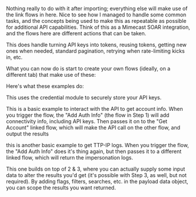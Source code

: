 
 

Nothing really to do with it after importing; everything else will make use of the link flows in here. Nice to see how I managed to handle some common tasks, and the concepts being used to make this as repeatable as possible for additional API capabilities. Think of this as a Mimecast SOAR integration, and the flows here are different actions that can be taken.

 

This does handle turning API keys into tokens, reusing tokens, getting new ones when needed, standard pagination, retrying when rate-limiting kicks in, etc.

 

What you can now do is start to create your own flows (ideally, on a different tab) that make use of these:

 



 

Here's what these examples do:

This uses the credential module to securely store your API keys.

This is a basic example to interact with the API to get account info. When you trigger the flow, the "Add Auth Info" (the flow in Step 1) will add connectivity info, including API keys. Then passes it on to the "Get Account" linked flow, which will make the API call on the other flow, and output the results

this is another basic example to get TTP-IP logs. When you trigger the flow, the "Add Auth Info" does it's thing again, but then passes it to a different linked flow, which will return the impersonation logs.

This one builds on top of 2 & 3, where you can actually supply some input data to alter the results you'd get (it's possible with Step 3, as well, but not required). By adding flags, filters, searches, etc. in the payload data object, you can scope the results you want returned.
